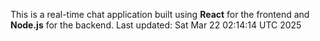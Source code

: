This is a real-time chat application built using **React** for the frontend and **Node.js** for the backend.
Last updated: Sat Mar 22 02:14:14 UTC 2025
